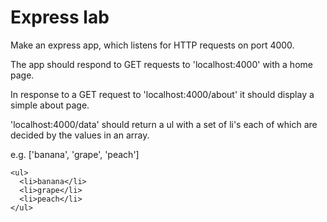 # Express lab

Make an express app, which listens for HTTP requests on port 4000.

The app should respond to GET requests to 'localhost:4000' with a home page.

In response to a GET request to 'localhost:4000/about' it should display a simple about page.

'localhost:4000/data' should return a ul with a set of li's each of which are decided by the values in an array.

e.g. ['banana', 'grape', 'peach']
```
<ul>
  <li>banana</li>
  <li>grape</li>
  <li>peach</li>
</ul>
```

